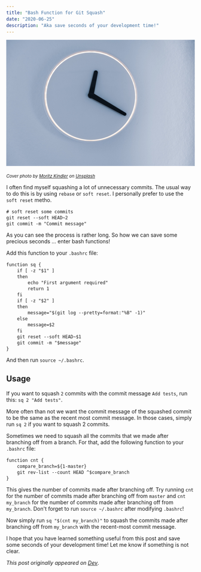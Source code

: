 ```yaml
---
title: "Bash Function for Git Squash"
date: "2020-06-25"
description: "Aka save seconds of your development time!"
---
```


![cover-image-for-git-squash](./clock.jpg)

<small><i><span>Cover photo by <a href="https://unsplash.com/@moritz_photography?utm_source=unsplash&amp;utm_medium=referral&amp;utm_content=creditCopyText">Moritz Kindler</a> on <a href="/s/photos/clock?utm_source=unsplash&amp;utm_medium=referral&amp;utm_content=creditCopyText">Unsplash</a></span></i></small>

I often find myself squashing a lot of unnecessary commits. The usual way to do this is by using `rebase` or `soft reset`. I personally prefer to use the `soft reset` metho.

```shell
# soft reset some commits
git reset --soft HEAD~2
git commit -m "Commit message"
```

As you can see the process is rather long. So how we can save some precious seconds ... enter bash functions!

Add this function to your `.bashrc` file:

```shell
function sq {
    if [ -z "$1" ]
    then
        echo "First argument required"
        return 1
    fi
    if [ -z "$2" ]
    then
        message="$(git log --pretty=format:"%B" -1)"
    else
        message=$2
    fi
    git reset --soft HEAD~$1
    git commit -m "$message"
}
```

And then run `source ~/.bashrc`.

## Usage

If you want to squash `2` commits with the commit message `Add tests`, run this: `sq 2 "Add tests"`.

More often than not we want the commit message of the squashed commit to be the same as the recent most commit message. In those cases, simply run `sq 2` if you want to squash 2 commits.

Sometimes we need to squash all the commits that we made after branching off from a branch. For that, add the following function to your `.bashrc` file:

```shell
function cnt {
    compare_branch=${1-master}
    git rev-list --count HEAD ^$compare_branch
}
```
This gives the number of commits made after branching off. Try running `cnt` for the number of commits made after branching off from `master` and `cnt my_branch` for the number of commits made after branching off from `my_branch`. Don't forget to run `source ~/.bashrc` after modifying `.bashrc`!

Now simply run `sq "$(cnt my_branch)"` to squash the commits made after branching off from `my_branch` with the recent-most commit message.

I hope that you have learned something useful from this post and save some seconds of your development time! Let me know if something is not clear.

_This post originally appeared on [Dev](https://dev.to/ayanb/bash-function-for-git-squash-lno)_.
